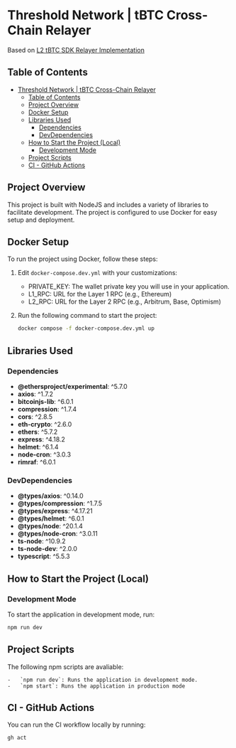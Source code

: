 # Threshold Network | tBTC Cross-Chain Relayer

Based on [L2 tBTC SDK Relayer Implementation](https://thresholdnetwork.notion.site/L2-tBTC-SDK-Relayer-Implementation-4dfedabfcf594c7d8ef80609541cf791?pvs=4)

## Table of Contents

- [Threshold Network | tBTC Cross-Chain Relayer](#threshold-network--tbtc-cross-chain-relayer)
  - [Table of Contents](#table-of-contents)
  - [Project Overview](#project-overview)
  - [Docker Setup](#docker-setup)
  - [Libraries Used](#libraries-used)
    - [Dependencies](#dependencies)
    - [DevDependencies](#devdependencies)
  - [How to Start the Project (Local)](#how-to-start-the-project-local)
    - [Development Mode](#development-mode)
  - [Project Scripts](#project-scripts)
  - [CI - GitHub Actions](#ci---github-actions)

## Project Overview

This project is built with NodeJS and includes a variety of libraries to facilitate development. The project is configured to use Docker for easy setup and deployment.

## Docker Setup

To run the project using Docker, follow these steps:

1. Edit `docker-compose.dev.yml` with your customizations:

   - PRIVATE_KEY: The wallet private key you will use in your application.
   - L1_RPC: URL for the Layer 1 RPC (e.g., Ethereum)
   - L2_RPC: URL for the Layer 2 RPC (e.g., Arbitrum, Base, Optimism)

2. Run the following command to start the project:
   ```bash
   docker compose -f docker-compose.dev.yml up
   ```

## Libraries Used

### Dependencies

- **@ethersproject/experimental**: ^5.7.0
- **axios**: ^1.7.2
- **bitcoinjs-lib**: ^6.0.1
- **compression**: ^1.7.4
- **cors**: ^2.8.5
- **eth-crypto**: ^2.6.0
- **ethers**: ^5.7.2
- **express**: ^4.18.2
- **helmet**: ^6.1.4
- **node-cron**: ^3.0.3
- **rimraf**: ^6.0.1

### DevDependencies

- **@types/axios**: ^0.14.0
- **@types/compression**: ^1.7.5
- **@types/express**: ^4.17.21
- **@types/helmet**: ^6.0.1
- **@types/node**: ^20.1.4
- **@types/node-cron**: ^3.0.11
- **ts-node**: ^10.9.2
- **ts-node-dev**: ^2.0.0
- **typescript**: ^5.5.3

## How to Start the Project (Local)

### Development Mode

To start the application in development mode, run:

```bash
npm run dev
```

## Project Scripts

The following npm scripts are avaliable:

    -   `npm run dev`: Runs the application in development mode.
    -   `npm start`: Runs the application in production mode

## CI - GitHub Actions

You can run the CI workflow locally by running:

```bash
gh act
```



